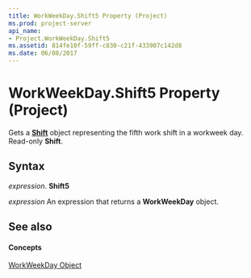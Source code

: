 ```yaml
---
title: WorkWeekDay.Shift5 Property (Project)
ms.prod: project-server
api_name:
- Project.WorkWeekDay.Shift5
ms.assetid: 814fe10f-59ff-c830-c21f-433907c142d8
ms.date: 06/08/2017
---
```



# WorkWeekDay.Shift5 Property (Project)

Gets a  **[Shift](Project.Shift.md)** object representing the fifth work shift in a workweek day. Read-only **Shift**.


## Syntax

 _expression_. **Shift5**

 _expression_ An expression that returns a **WorkWeekDay** object.


## See also


#### Concepts


[WorkWeekDay Object](Project.WorkWeekDay.md)
